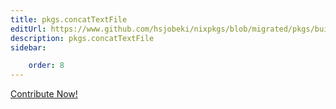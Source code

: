 ```yaml
---
title: pkgs.concatTextFile
editUrl: https://www.github.com/hsjobeki/nixpkgs/blob/migrated/pkgs/build-support/trivial-builders/default.nix#L430C5
description: pkgs.concatTextFile
sidebar:

    order: 8
---
```


<a href="https://www.github.com/hsjobeki/nixpkgs/blob/migrated/pkgs/build-support/trivial-builders/default.nix#L430C5">Contribute Now!</a>



